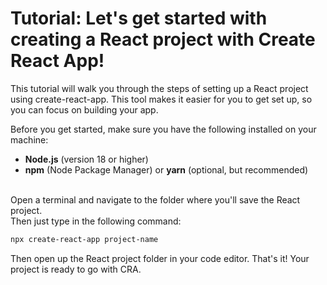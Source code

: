 # Tutorial: Let's get started with creating a React project with Create React App!

This tutorial will walk you through the steps of setting up a React project using create-react-app. This tool makes it easier for you to get set up, so you can focus on building your app.

Before you get started, make sure you have the following installed on your machine:

- **Node.js** (version 18 or higher)
- **npm** (Node Package Manager) or **yarn** (optional, but recommended) <br><br>

Open a terminal and navigate to the folder where you'll save the React project. <br>
Then just type in the following command:

```bash
npx create-react-app project-name
```

Then open up the React project folder in your code editor. That's it! Your project is ready to go with CRA.
